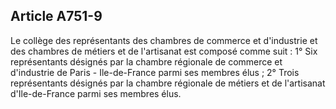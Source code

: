 Article A751-9
----
Le collège des représentants des chambres de commerce et d'industrie et des
chambres de métiers et de l'artisanat est composé comme suit : 1° Six
représentants désignés par la chambre régionale de commerce et d'industrie de
Paris - Ile-de-France parmi ses membres élus ; 2° Trois représentants désignés
par la chambre régionale de métiers et de l'artisanat d'Ile-de-France parmi ses
membres élus.
